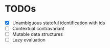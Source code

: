 # TODOs

  - [x] Unambiguous stateful identification with ids
  - [ ] Contextual contravariant
  - [ ] Mutable data structures
  - [ ] Lazy evaluation